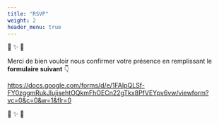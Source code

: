 ```yaml
---
title: "RSVP"
weight: 2
header_menu: true
---
```


:star2: :sparkles: :star2:

Merci de bien vouloir nous confirmer votre présence en remplissant le **formulaire suivant** :point_down:

https://docs.google.com/forms/d/e/1FAIpQLSf-FY0zggmRukJlujisehtOQkmFhOECn22gTkx8PfVEYpv6vw/viewform?vc=0&c=0&w=1&flr=0

:star2: :sparkles: :star2:
